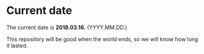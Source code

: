 # Current date

The current date is **2018.03.16.** (YYYY.MM.DD.)

This repository will be good when the world ends, so we will know how long it lasted.